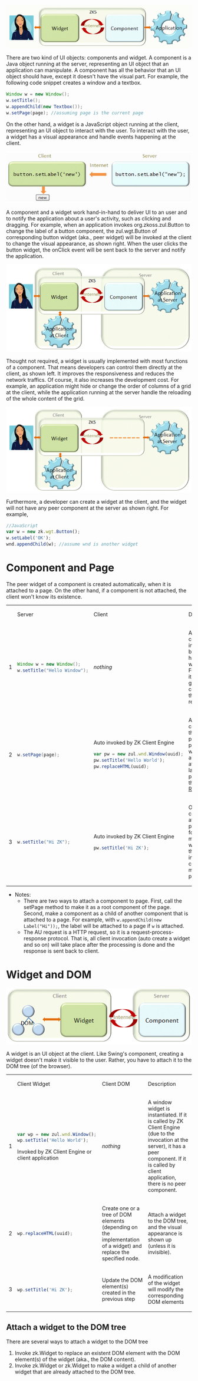 

![](images/ZKComDevEss_widget_component_application.png)

There are two kind of UI objects: components and widget. A component is
a Java object running at the server, representing an UI object that an
application can manipulate. A component has all the behavior that an UI
object should have, except it doesn't have the visual part. For example,
the following code snippet creates a window and a textbox.

``` java
Window w = new Window();
w.setTitle();
w.appendChild(new Textbox());
w.setPage(page); //assuming page is the current page
```

On the other hand, a widget is a JavaScript object running at the
client, representing an UI object to interact with the user. To interact
with the user, a widget has a visual appearance and handle events
happening at the client.

![](images/ChangeLabelFlow.png)

A component and a widget work hand-in-hand to deliver UI to an user and
to notify the application about a user's activity, such as clicking and
dragging. For example, when an application invokes
<javadoc method="setLabel(java.lang.String)">org.zkoss.zul.Button</javadoc>
to change the label of a button component, the
<javadoc directory="jsdoc" method="setLabel(_global_.String)">zul.wgt.Button</javadoc>
of corresponding button widget (aka., peer widget) will be invoked at
the client to change the visual appearance, as shown right. When the
user clicks the button widget, the onClick event will be sent back to
the server and notify the application.

![](images/WidgetAndComponent2.png)

Thought not required, a widget is usually implemented with most
functions of a component. That means developers can control them
directly at the client, as shown left. It improves the responsiveness
and reduces the network traffics. Of course, it also increases the
development cost. For example, an application might hide or change the
order of columns of a grid at the client, while the application running
at the server handle the reloading of the whole content of the grid.

![](images/WidgetWithoutComponent.png)

Furthermore, a developer can create a widget at the client, and the
widget will not have any peer component at the server as shown right.
For example,

``` javascript
//JavaScript
var w = new zk.wgt.Button();
w.setLabel('OK');
wnd.appendChild(w); //assume wnd is another widget
```

# Component and Page

The peer widget of a component is created automatically, when it is
attached to a page. On the other hand, if a component is not attached,
the client won't know its existence.

<table>
<tbody>
<tr class="odd">
<td></td>
<td><p>Server</p></td>
<td><p>Client</p></td>
<td><p>Description</p></td>
</tr>
<tr class="even">
<td><p>1</p></td>
<td><div class="sourceCode" id="cb1"><pre
class="sourceCode java"><code class="sourceCode java"><span id="cb1-1"><a href="#cb1-1" aria-hidden="true" tabindex="-1"></a><span class="bu">Window</span> w <span class="op">=</span> <span class="kw">new</span> <span class="bu">Window</span><span class="op">();</span></span>
<span id="cb1-2"><a href="#cb1-2" aria-hidden="true" tabindex="-1"></a>w<span class="op">.</span><span class="fu">setTitle</span><span class="op">(</span><span class="st">&quot;Hello Window&quot;</span><span class="op">);</span></span></code></pre></div></td>
<td><p><i>nothing</i></p></td>
<td><p>A Window component is instantiated but it doesn't have the peer
widget. Furthermore, it will be garbage-collected if there is no
reference to it</p></td>
</tr>
<tr class="odd">
<td><p>2</p></td>
<td><div class="sourceCode" id="cb2"><pre
class="sourceCode java"><code class="sourceCode java"><span id="cb2-1"><a href="#cb2-1" aria-hidden="true" tabindex="-1"></a>w<span class="op">.</span><span class="fu">setPage</span><span class="op">(</span>page<span class="op">);</span></span></code></pre></div></td>
<td><p>Auto invoked by ZK Client Engine</p>
<div class="sourceCode" id="cb3"><pre
class="sourceCode javascript"><code class="sourceCode javascript"><span id="cb3-1"><a href="#cb3-1" aria-hidden="true" tabindex="-1"></a><span class="kw">var</span> pw <span class="op">=</span> <span class="kw">new</span> zul<span class="op">.</span><span class="at">wnd</span><span class="op">.</span><span class="fu">Window</span>(uuid)<span class="op">;</span></span>
<span id="cb3-2"><a href="#cb3-2" aria-hidden="true" tabindex="-1"></a>pw<span class="op">.</span><span class="fu">setTitle</span>(<span class="st">&#39;Hello World&#39;</span>)<span class="op">;</span></span>
<span id="cb3-3"><a href="#cb3-3" aria-hidden="true" tabindex="-1"></a>pw<span class="op">.</span><span class="fu">replaceHTML</span>(uuid)<span class="op">;</span></span></code></pre></div></td>
<td><p>Attach the component to the specified page, and a peer widget
will be created automatically at the client later (after processing the
<a href="ZK_Client-side_Reference/Communication/AU_Requests"
title="wikilink">AU Requests</a>).</p></td>
</tr>
<tr class="even">
<td><p>3</p></td>
<td><div class="sourceCode" id="cb4"><pre
class="sourceCode java"><code class="sourceCode java"><span id="cb4-1"><a href="#cb4-1" aria-hidden="true" tabindex="-1"></a>w<span class="op">.</span><span class="fu">setTitle</span><span class="op">(</span><span class="st">&quot;Hi ZK&quot;</span><span class="op">);</span></span></code></pre></div></td>
<td><p>Auto invoked by ZK Client Engine</p>
<div class="sourceCode" id="cb5"><pre
class="sourceCode javascript"><code class="sourceCode javascript"><span id="cb5-1"><a href="#cb5-1" aria-hidden="true" tabindex="-1"></a>pw<span class="op">.</span><span class="fu">setTitle</span>(<span class="st">&#39;Hi ZK&#39;</span>)<span class="op">;</span></span></code></pre></div></td>
<td><p>Once a component is attached to a page, any following
modification will be sent to the client and invoke the corresponding
method of the peer widget.</p></td>
</tr>
</tbody>
</table>

- Notes:
  - There are two ways to attach a component to page. First, call the
    setPage method to make it as a root component of the page. Second,
    make a component as a child of another component that is attached to
    a page. For example, with `w.appendChild(new Label("Hi"));`, the
    label will be attached to a page if `w` is attached.
  - The AU request is a HTTP request, so it is a
    request-process-response protocol. That is, all client invocation
    (auto create a widget and so on) will take place after the
    processing is done and the response is sent back to client.

# Widget and DOM

![](images/WidgetComponentDOM.png)

A widget is an UI object at the client. Like Swing's component, creating
a widget doesn't make it visible to the user. Rather, you have to attach
it to the DOM tree (of the browser).

<table>
<tbody>
<tr class="odd">
<td></td>
<td><p>Client Widget</p></td>
<td><p>Client DOM</p></td>
<td><p>Description</p></td>
</tr>
<tr class="even">
<td><p>1</p></td>
<td><div class="sourceCode" id="cb1"><pre
class="sourceCode javascript"><code class="sourceCode javascript"><span id="cb1-1"><a href="#cb1-1" aria-hidden="true" tabindex="-1"></a><span class="kw">var</span> wp <span class="op">=</span> <span class="kw">new</span> zul<span class="op">.</span><span class="at">wnd</span><span class="op">.</span><span class="fu">Window</span>()<span class="op">;</span></span>
<span id="cb1-2"><a href="#cb1-2" aria-hidden="true" tabindex="-1"></a>wp<span class="op">.</span><span class="fu">setTitle</span>(<span class="st">&#39;Hello World&#39;</span>)<span class="op">;</span></span></code></pre></div>
<p>Invoked by ZK Client Engine or client application</p></td>
<td><p><i>nothing</i></p></td>
<td><p>A window widget is instantiated. If it is called by ZK Client
Engine (due to the invocation at the server), it has a peer component.
If it is called by client application, there is no peer
component.</p></td>
</tr>
<tr class="odd">
<td><p>2</p></td>
<td><div class="sourceCode" id="cb2"><pre
class="sourceCode javascript"><code class="sourceCode javascript"><span id="cb2-1"><a href="#cb2-1" aria-hidden="true" tabindex="-1"></a>wp<span class="op">.</span><span class="fu">replaceHTML</span>(uuid)<span class="op">;</span></span></code></pre></div></td>
<td><p>Create one or a tree of DOM elements (depending on the
implementation of a widget) and replace the specified node.</p></td>
<td><p>Attach a widget to the DOM tree, and the visual appearance is
shown up (unless it is invisible).</p></td>
</tr>
<tr class="even">
<td><p>3</p></td>
<td><div class="sourceCode" id="cb3"><pre
class="sourceCode javascript"><code class="sourceCode javascript"><span id="cb3-1"><a href="#cb3-1" aria-hidden="true" tabindex="-1"></a>wp<span class="op">.</span><span class="fu">setTitle</span>(<span class="st">&#39;Hi ZK&#39;</span>)<span class="op">;</span></span></code></pre></div></td>
<td><p>Update the DOM element(s) created in the previous step</p></td>
<td><p>A modification of the widget will modify the corresponding DOM
elements</p></td>
</tr>
</tbody>
</table>

## Attach a widget to the DOM tree

There are several ways to attach a widget to the DOM tree

1.  Invoke
    <javadoc directory="jsdoc" method="replaceHTML(zk.Object, zk.Desktop, zk.Skipper)">zk.Widget</javadoc>
    to replace an existent DOM element with the DOM element(s) of the
    widget (aka., the DOM content).
2.  Invoke
    <javadoc directory="jsdoc" method="appendChild(zk.Widget)">zk.Widget</javadoc>
    or
    <javadoc directory="jsdoc" method="insertBefore(zk.Widget, zk.Widget)">zk.Widget</javadoc>
    to make a widget a child of another widget that are already attached
    to the DOM tree.


